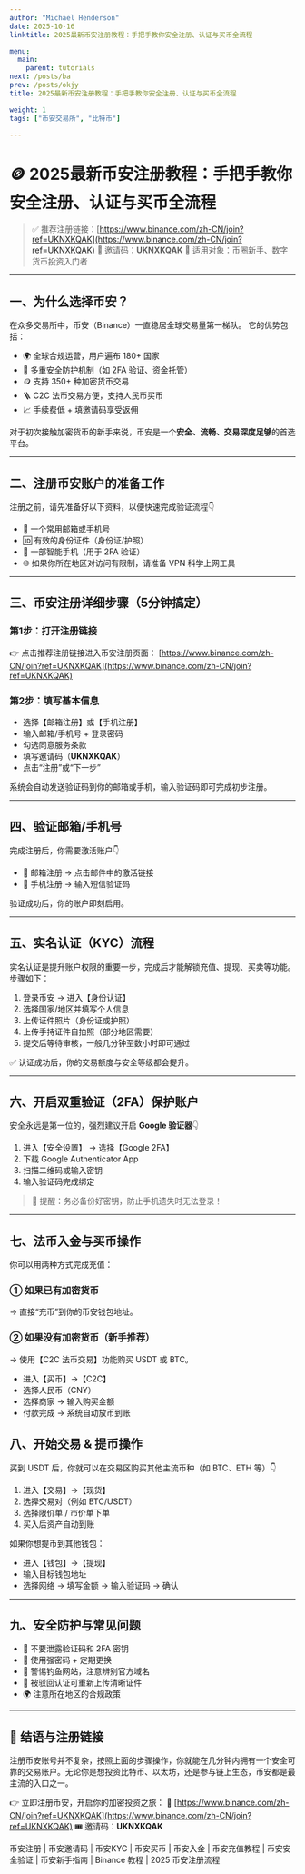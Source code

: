 ```yaml
---
author: "Michael Henderson"
date: 2025-10-16
linktitle: 2025最新币安注册教程：手把手教你安全注册、认证与买币全流程

menu:
  main:
    parent: tutorials
next: /posts/ba
prev: /posts/okjy
title: 2025最新币安注册教程：手把手教你安全注册、认证与买币全流程

weight: 1
tags: ["币安交易所", "比特币"]

---
```

# 🪙 2025最新币安注册教程：手把手教你安全注册、认证与买币全流程

> ✅ 推荐注册链接：[https://www.binance.com/zh-CN/join?ref=UKNXKQAK](https://www.binance.com/zh-CN/join?ref=UKNXKQAK)
> 🎁 邀请码：**UKNXKQAK**
> 📌 适用对象：币圈新手、数字货币投资入门者

---

## 一、为什么选择币安？

在众多交易所中，币安（Binance）一直稳居全球交易量第一梯队。
它的优势包括：

* 🌍 全球合规运营，用户遍布 180+ 国家
* 🔐 多重安全防护机制（如 2FA 验证、资金托管）
* 🪙 支持 350+ 种加密货币交易
* 🪜 C2C 法币交易方便，支持人民币买币
* 📈 手续费低 + 填邀请码享受返佣

对于初次接触加密货币的新手来说，币安是一个**安全、流畅、交易深度足够**的首选平台。

---

## 二、注册币安账户的准备工作

注册之前，请先准备好以下资料，以便快速完成验证流程👇

* 📩 一个常用邮箱或手机号
* 🆔 有效的身份证件（身份证/护照）
* 📱 一部智能手机（用于 2FA 验证）
* 🌐 如果你所在地区对访问有限制，请准备 VPN 科学上网工具

---

## 三、币安注册详细步骤（5分钟搞定）

### 第1步：打开注册链接

👉 点击推荐注册链接进入币安注册页面：
[https://www.binance.com/zh-CN/join?ref=UKNXKQAK](https://www.binance.com/zh-CN/join?ref=UKNXKQAK)

### 第2步：填写基本信息

* 选择【邮箱注册】或【手机注册】
* 输入邮箱/手机号 + 登录密码
* 勾选同意服务条款
* 填写邀请码（**UKNXKQAK**）
* 点击“注册”或“下一步”

系统会自动发送验证码到你的邮箱或手机，输入验证码即可完成初步注册。

---

## 四、验证邮箱/手机号

完成注册后，你需要激活账户👇

* 📩 邮箱注册 → 点击邮件中的激活链接
* 📱 手机注册 → 输入短信验证码

验证成功后，你的账户即刻启用。

---

## 五、实名认证（KYC）流程

实名认证是提升账户权限的重要一步，完成后才能解锁充值、提现、买卖等功能。步骤如下：

1. 登录币安 → 进入【身份认证】
2. 选择国家/地区并填写个人信息
3. 上传证件照片（身份证或护照）
4. 上传手持证件自拍照（部分地区需要）
5. 提交后等待审核，一般几分钟至数小时即可通过

✅ 认证成功后，你的交易额度与安全等级都会提升。

---

## 六、开启双重验证（2FA）保护账户

安全永远是第一位的，强烈建议开启 **Google 验证器**👇

1. 进入【安全设置】 → 选择【Google 2FA】
2. 下载 Google Authenticator App
3. 扫描二维码或输入密钥
4. 输入验证码完成绑定

> 🔐 提醒：务必备份好密钥，防止手机遗失时无法登录！

---

## 七、法币入金与买币操作

你可以用两种方式完成充值：

### ① 如果已有加密货币

→ 直接“充币”到你的币安钱包地址。

### ② 如果没有加密货币（新手推荐）

→ 使用【C2C 法币交易】功能购买 USDT 或 BTC。

* 进入【买币】→【C2C】
* 选择人民币（CNY）
* 选择商家 → 输入购买金额
* 付款完成 → 系统自动放币到账

## 八、开始交易 & 提币操作

买到 USDT 后，你就可以在交易区购买其他主流币种（如 BTC、ETH 等）👇

1. 进入【交易】→【现货】
2. 选择交易对（例如 BTC/USDT）
3. 选择限价单 / 市价单下单
4. 买入后资产自动到账

如果你想提币到其他钱包：

* 进入【钱包】→【提现】
* 输入目标钱包地址
* 选择网络 → 填写金额 → 输入验证码 → 确认

---

## 九、安全防护与常见问题

* 🚫 不要泄露验证码和 2FA 密钥
* 🔑 使用强密码 + 定期更换
* 📩 警惕钓鱼网站，注意辨别官方域名
* 🧾 被驳回认证可重新上传清晰证件
* 🌍 注意所在地区的合规政策

---

## 🏁 结语与注册链接

注册币安账号并不复杂，按照上面的步骤操作，你就能在几分钟内拥有一个安全可靠的交易账户。无论你是想投资比特币、以太坊，还是参与链上生态，币安都是最主流的入口之一。

👉 立即注册币安，开启你的加密投资之旅：
🔗 [https://www.binance.com/zh-CN/join?ref=UKNXKQAK](https://www.binance.com/zh-CN/join?ref=UKNXKQAK)
🎟 邀请码：**UKNXKQAK**

币安注册 | 币安邀请码 | 币安KYC | 币安买币 | 币安入金 | 币安充值教程 | 币安安全验证 | 币安新手指南 | Binance 教程 | 2025 币安注册流程